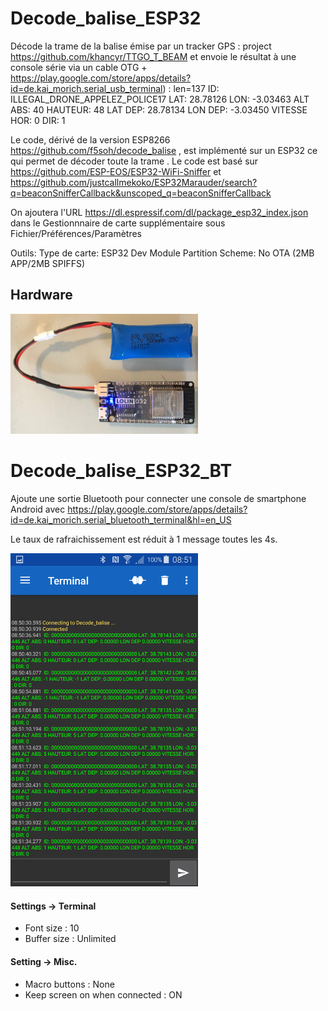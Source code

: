 # Decode_balise_ESP32

Décode la trame de la balise émise par un tracker GPS  : project https://github.com/khancyr/TTGO_T_BEAM et envoie le résultat à une console série via un cable OTG + https://play.google.com/store/apps/details?id=de.kai_morich.serial_usb_terminal) :
len=137 ID: ILLEGAL_DRONE_APPELEZ_POLICE17 LAT: 28.78126 LON: -3.03463 ALT ABS: 40 HAUTEUR: 48 LAT DEP: 28.78134 LON DEP: -3.03450 VITESSE HOR: 0 DIR: 1

Le code, dérivé de la version ESP8266 https://github.com/f5soh/decode_balise , est implémenté sur un ESP32 ce qui permet de décoder toute la trame .
Le code est basé sur https://github.com/ESP-EOS/ESP32-WiFi-Sniffer et https://github.com/justcallmekoko/ESP32Marauder/search?q=beaconSnifferCallback&unscoped_q=beaconSnifferCallback

On ajoutera l'URL https://dl.espressif.com/dl/package_esp32_index.json dans le Gestionnnaire de carte supplémentaire sous Fichier/Préférences/Paramètres

Outils:
Type de carte: ESP32 Dev Module
Partition Scheme: No OTA (2MB APP/2MB SPIFFS)

## Hardware

<img src="Capture.PNG" width = "300">

# Decode_balise_ESP32_BT

Ajoute une sortie Bluetooth pour connecter une console de smartphone Android avec https://play.google.com/store/apps/details?id=de.kai_morich.serial_bluetooth_terminal&hl=en_US

Le taux de rafraichissement est réduit à 1 message toutes les 4s.

<img src="Screenshot.png" width = "300">

#### Settings -> Terminal 
* Font size : 10 
* Buffer size : Unlimited

#### Setting -> Misc.
* Macro buttons : None
* Keep screen on when connected : ON
